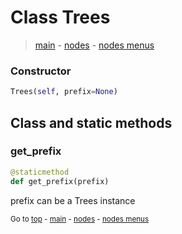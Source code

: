 # Class Trees

> [main](../index.md) - [nodes](nodes.md) - [nodes menus](nodes_menus.md)

### Constructor

```python
Trees(self, prefix=None)
```

## Class and static methods

### get_prefix

```python
@staticmethod
def get_prefix(prefix)
```

prefix can be a Trees instance

<sub>Go to [top](#class-Collection) - [main](../index.md) - [nodes](nodes.md) - [nodes menus](nodes_menus.md)</sub>

